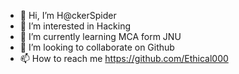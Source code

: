 - 👋 Hi, I’m H@ckerSpider
- 👀 I’m interested in Hacking 
- 🌱 I’m currently learning MCA form JNU
- 💞️ I’m looking to collaborate on Github
- 📫 How to reach me https://github.com/Ethical000

<!---
Ethical000/Ethical000 is a ✨ special ✨ repository because its `README.md` (this file) appears on your GitHub profile.
You can click the Preview link to take a look at your changes.
--->
